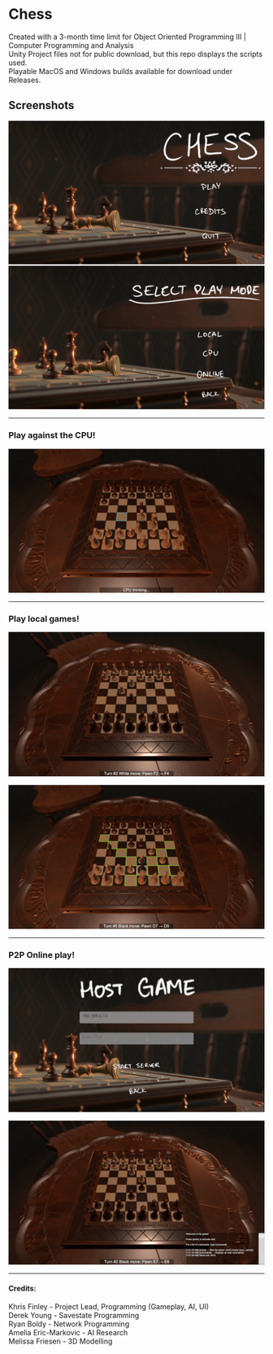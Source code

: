 # Chess
Created with a 3-month time limit for Object Oriented Programming III | Computer Programming and Analysis<br>
Unity Project files not for public download, but this repo displays the scripts used.<br>
Playable MacOS and Windows builds available for download under Releases. 

## Screenshots

![image](https://github.com/KFinle/Chess/blob/main/ReadMeImages/1-min.png)
![image](https://github.com/KFinle/Chess/blob/main/ReadMeImages/2-min.png)
<hr>

### Play against the CPU!

![image](https://github.com/KFinle/Chess/blob/main/ReadMeImages/3-min.png)
<hr>

### Play local games!

![image](https://github.com/KFinle/Chess/blob/main/ReadMeImages/4-min.png)

![image](https://github.com/KFinle/Chess/blob/main/ReadMeImages/5-min.png)
<hr>

### P2P Online play!
![image](https://github.com/KFinle/Chess/blob/main/ReadMeImages/6-min.png)

![image](https://github.com/KFinle/Chess/blob/main/ReadMeImages/7-min.png)

<hr>

#### Credits: 

Khris Finley - Project Lead, Programming (Gameplay, AI, UI)<br>
Derek Young - Savestate Programming<br>
Ryan Boldy - Network Programming<br>
Amelia Eric-Markovic - AI Research<br>
Melissa Friesen - 3D Modelling
